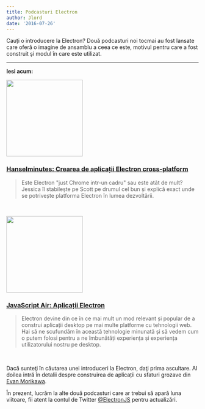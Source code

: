 ```yaml
---
title: Podcasturi Electron
author: Jlord
date: '2016-07-26'
---
```


Cauți o introducere la Electron? Două podcasturi noi tocmai au fost lansate care oferă o imagine de ansamblu a ceea ce este, motivul pentru care a fost construit și modul în care este utilizat.

---

**Iesi acum:**

<a href="http://hanselminutes.com/534/creating-cross-platform-electron-apps-with-jessica-lord"><img src="https://cloud.githubusercontent.com/assets/2289/23483197/d14f716e-fe86-11e6-95da-dcfe73bb86f7.jpg" width="200"></a>

### [Hanselminutes: Crearea de aplicații Electron cross-platform](http://hanselminutes.com/534/creating-cross-platform-electron-apps-with-jessica-lord)

> Este Electron "just Chrome intr-un cadru" sau este atât de mult? Jessica îl stabilește pe Scott pe drumul cel bun și explică exact unde se potrivește platforma Electron în lumea dezvoltării.

<br>

<a href="https://javascriptair.com/episodes/2016-07-06"><img src="https://raw.githubusercontent.com/javascriptair/site/master/resources/logo.png" width="200"></a>

### [JavaScript Air: Aplicații Electron](https://javascriptair.com/episodes/2016-07-06)

> Electron devine din ce în ce mai mult un mod relevant și popular de a construi aplicații desktop pe mai multe platforme cu tehnologii web. Hai să ne scufundăm în această tehnologie minunată și să vedem cum o putem folosi pentru a ne îmbunătăți experiența și experiența utilizatorului nostru pe desktop.

<br>

Dacă sunteţi în căutarea unei introduceri la Electron, daţi prima ascultare. Al doilea intră în detalii despre construirea de aplicații cu sfaturi grozave din [Evan Morikawa](https://twitter.com/E0M).

În prezent, lucrăm la alte două podcasturi care ar trebui să apară luna viitoare, fii atent la contul de Twitter [@ElectronJS](https://twitter.com/ElectronJS) pentru actualizări.

